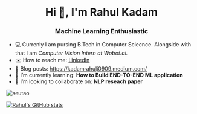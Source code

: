 <h1 align="center">Hi 👋, I'm Rahul Kadam</h1>
<h3 align="center">Machine Learning Enthusiastic</h3>


- 💻 Currenly I am pursing B.Tech in Computer Sciecnce. Alongside with that I am *Computer Vision Intern at Wobot.ai.*
- ✉️ How to reach me: [LinkedIn](https://www.linkedin.com/in/rahuljkadam/)
- 📘 Blog posts: https://kadamrahulj0909.medium.com/
- 🌱 I’m currently learning: **How to Build END-TO-END ML application**
- 👯 I’m looking to collaborate on: **NLP reseach paper**

<p align="left"> <img src="https://komarev.com/ghpvc/?username=RAHUL-KAD" alt="seutao" /> </p>

[![Rahul's GitHub stats](https://github-readme-stats.vercel.app/api?username=RAHUL-KAD&show_icons=true&theme=radical)](https://github.com/anuraghazra/github-readme-stats)

<!--
**RAHUL-KAD/RAHUL-KAD** is a ✨ _special_ ✨ repository because its `README.md` (this file) appears on your GitHub profile.

Here are some ideas to get you started:

- 🔭 I’m currently working on ...
- 🌱 I’m currently learning ...
- 👯 I’m looking to collaborate on ...
- 🤔 I’m looking for help with ...
- 💬 Ask me about ...
- 📫 How to reach me: ...
- 😄 Pronouns: ...
- ⚡ Fun fact: ...
-->
